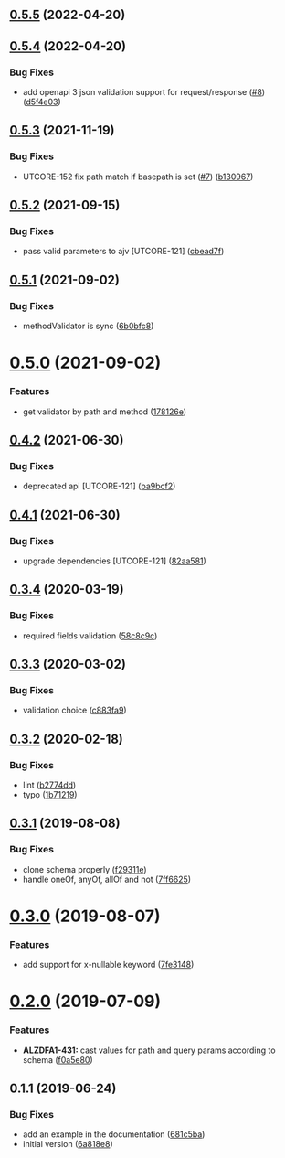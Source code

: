 ## [0.5.5](https://github.com/softwaregroup-bg/ut-swagger2-validator/compare/v0.5.4...v0.5.5) (2022-04-20)



## [0.5.4](https://github.com/softwaregroup-bg/ut-swagger2-validator/compare/v0.5.3...v0.5.4) (2022-04-20)


### Bug Fixes

* add openapi 3 json validation support for request/response ([#8](https://github.com/softwaregroup-bg/ut-swagger2-validator/issues/8)) ([d5f4e03](https://github.com/softwaregroup-bg/ut-swagger2-validator/commit/d5f4e03cdb49803683f9ec0ab430c1647b61d393))



## [0.5.3](https://github.com/softwaregroup-bg/ut-swagger2-validator/compare/v0.5.2...v0.5.3) (2021-11-19)


### Bug Fixes

* UTCORE-152 fix path match if basepath is set ([#7](https://github.com/softwaregroup-bg/ut-swagger2-validator/issues/7)) ([b130967](https://github.com/softwaregroup-bg/ut-swagger2-validator/commit/b13096773ddb97d63cfd4a97bf724b250b1f37c6))



## [0.5.2](https://github.com/softwaregroup-bg/ut-swagger2-validator/compare/v0.5.1...v0.5.2) (2021-09-15)


### Bug Fixes

* pass valid parameters to ajv [UTCORE-121] ([cbead7f](https://github.com/softwaregroup-bg/ut-swagger2-validator/commit/cbead7fe73f455fdcb86f383cd6a3db9fad70f13))



## [0.5.1](https://github.com/softwaregroup-bg/ut-swagger2-validator/compare/v0.5.0...v0.5.1) (2021-09-02)


### Bug Fixes

* methodValidator is sync ([6b0bfc8](https://github.com/softwaregroup-bg/ut-swagger2-validator/commit/6b0bfc88eca38a81f7803c5841d62122bacba36c))



# [0.5.0](https://github.com/softwaregroup-bg/ut-swagger2-validator/compare/v0.4.2...v0.5.0) (2021-09-02)


### Features

* get validator by path and method ([178126e](https://github.com/softwaregroup-bg/ut-swagger2-validator/commit/178126e38c6872c8f086daceb2b5d89c4ca162da))



## [0.4.2](https://github.com/softwaregroup-bg/ut-swagger2-validator/compare/v0.4.1...v0.4.2) (2021-06-30)


### Bug Fixes

* deprecated api [UTCORE-121] ([ba9bcf2](https://github.com/softwaregroup-bg/ut-swagger2-validator/commit/ba9bcf2a6be060e2dd9614f4b80d38a6d9bb3d7e))



## [0.4.1](https://github.com/softwaregroup-bg/ut-swagger2-validator/compare/v0.3.4...v0.4.1) (2021-06-30)


### Bug Fixes

* upgrade dependencies [UTCORE-121] ([82aa581](https://github.com/softwaregroup-bg/ut-swagger2-validator/commit/82aa58198e1c859e06941aeecc9bd5e87a8db187))



## [0.3.4](https://github.com/softwaregroup-bg/ut-swagger2-validator/compare/v0.3.3...v0.3.4) (2020-03-19)


### Bug Fixes

* required fields validation ([58c8c9c](https://github.com/softwaregroup-bg/ut-swagger2-validator/commit/58c8c9ce96a6a02bf18a7bb41786e2c1f53647f5))



## [0.3.3](https://github.com/softwaregroup-bg/ut-swagger2-validator/compare/v0.3.2...v0.3.3) (2020-03-02)


### Bug Fixes

* validation choice ([c883fa9](https://github.com/softwaregroup-bg/ut-swagger2-validator/commit/c883fa9a4e8166d4f9570dc9ac63038bdcaf6a86))



## [0.3.2](https://github.com/softwaregroup-bg/ut-swagger2-validator/compare/v0.3.1...v0.3.2) (2020-02-18)


### Bug Fixes

* lint ([b2774dd](https://github.com/softwaregroup-bg/ut-swagger2-validator/commit/b2774dd609d4ea45fb61a843801adfb77c9848bb))
* typo ([1b71219](https://github.com/softwaregroup-bg/ut-swagger2-validator/commit/1b71219a80141b0e6b0e98180f1da122e2271b54))



## [0.3.1](https://github.com/softwaregroup-bg/ut-swagger2-validator/compare/v0.3.0...v0.3.1) (2019-08-08)


### Bug Fixes

* clone schema properly ([f29311e](https://github.com/softwaregroup-bg/ut-swagger2-validator/commit/f29311e))
* handle oneOf, anyOf, allOf and not ([7ff6625](https://github.com/softwaregroup-bg/ut-swagger2-validator/commit/7ff6625))



# [0.3.0](https://github.com/softwaregroup-bg/ut-swagger2-validator/compare/v0.2.0...v0.3.0) (2019-08-07)


### Features

* add support for x-nullable keyword ([7fe3148](https://github.com/softwaregroup-bg/ut-swagger2-validator/commit/7fe3148))



# [0.2.0](https://github.com/softwaregroup-bg/ut-swagger2-validator/compare/v0.1.1...v0.2.0) (2019-07-09)


### Features

* **ALZDFA1-431:** cast values for path and query params according to schema ([f0a5e80](https://github.com/softwaregroup-bg/ut-swagger2-validator/commit/f0a5e80))



## 0.1.1 (2019-06-24)


### Bug Fixes

* add an example in the documentation ([681c5ba](https://github.com/softwaregroup-bg/ut-swagger2-validator/commit/681c5ba))
* initial version ([6a818e8](https://github.com/softwaregroup-bg/ut-swagger2-validator/commit/6a818e8))



